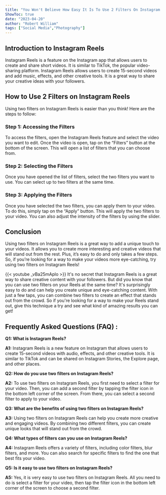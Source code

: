 ```yaml
---
title: "You Won't Believe How Easy It Is To Use 2 Filters On Instagram Reels At The Same Time!"
ShowToc: true 
date: "2023-04-20"
author: "Robert William" 
tags: ["Social Media","Photography"]
---
```

## Introduction to Instagram Reels

Instagram Reels is a feature on the Instagram app that allows users to create and share short videos. It is similar to TikTok, the popular video-sharing platform. Instagram Reels allows users to create 15-second videos and add music, effects, and other creative tools. It is a great way to share your creative ideas with your followers.

## How to Use 2 Filters on Instagram Reels

Using two filters on Instagram Reels is easier than you think! Here are the steps to follow:

### Step 1: Accessing the Filters

To access the filters, open the Instagram Reels feature and select the video you want to edit. Once the video is open, tap on the “Filters” button at the bottom of the screen. This will open a list of filters that you can choose from.

### Step 2: Selecting the Filters

Once you have opened the list of filters, select the two filters you want to use. You can select up to two filters at the same time.

### Step 3: Applying the Filters

Once you have selected the two filters, you can apply them to your video. To do this, simply tap on the “Apply” button. This will apply the two filters to your video. You can also adjust the intensity of the filters by using the slider.

## Conclusion

Using two filters on Instagram Reels is a great way to add a unique touch to your videos. It allows you to create more interesting and creative videos that will stand out from the rest. Plus, it’s easy to do and only takes a few steps. So, if you’re looking for a way to make your videos more eye-catching, try using two filters on Instagram Reels!

{{< youtube _vBa25mAplo >}} 
It's no secret that Instagram Reels is a great way to share creative content with your followers. But did you know that you can use two filters on your Reels at the same time? It's surprisingly easy to do and can help you create unique and eye-catching content. With just a few taps, you can combine two filters to create an effect that stands out from the crowd. So if you're looking for a way to make your Reels stand out, give this technique a try and see what kind of amazing results you can get!

## Frequently Asked Questions (FAQ) :
**Q1: What is Instagram Reels?**

**A1:** Instagram Reels is a new feature on Instagram that allows users to create 15-second videos with audio, effects, and other creative tools. It is similar to TikTok and can be shared on Instagram Stories, the Explore page, and other places. 

**Q2: How do you use two filters on Instagram Reels?**

**A2:** To use two filters on Instagram Reels, you first need to select a filter for your video. Then, you can add a second filter by tapping the filter icon in the bottom left corner of the screen. From there, you can select a second filter to apply to your video. 

**Q3: What are the benefits of using two filters on Instagram Reels?**

**A3:** Using two filters on Instagram Reels can help you create more creative and engaging videos. By combining two different filters, you can create unique looks that will stand out from the crowd. 

**Q4: What types of filters can you use on Instagram Reels?**

**A4:** Instagram Reels offers a variety of filters, including color filters, blur filters, and more. You can also search for specific filters to find the one that best fits your video. 

**Q5: Is it easy to use two filters on Instagram Reels?**

**A5:** Yes, it is very easy to use two filters on Instagram Reels. All you need to do is select a filter for your video, then tap the filter icon in the bottom left corner of the screen to choose a second filter.


